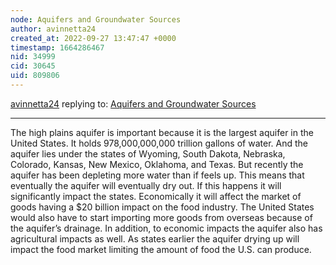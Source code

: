 ```yaml
---
node: Aquifers and Groundwater Sources 
author: avinnetta24
created_at: 2022-09-27 13:47:47 +0000
timestamp: 1664286467
nid: 34999
cid: 30645
uid: 809806
---
```




[avinnetta24](../profile/avinnetta24) replying to: [Aquifers and Groundwater Sources ](../notes/TheChessGym/09-27-2022/aquifers-and-groundwater-sources)

----
The high plains aquifer is important because it is the largest aquifer in the United States. It holds 978,000,000,000 trillion gallons of water. And the aquifer lies under the states of Wyoming, South Dakota, Nebraska, Colorado, Kansas, New Mexico, Oklahoma, and Texas. But recently the aquifer has been depleting more water than if feels up. This means that eventually the aquifer will eventually dry out. If this happens it will significantly impact the states. Economically it will affect the market of goods having a $20 billion impact on the food industry. The United States would also have to start importing more goods from overseas because of the aquifer’s drainage. In addition, to economic impacts the aquifer also has agricultural impacts as well. As states earlier the aquifer drying up will impact the food market limiting the amount of food the U.S. can produce. 